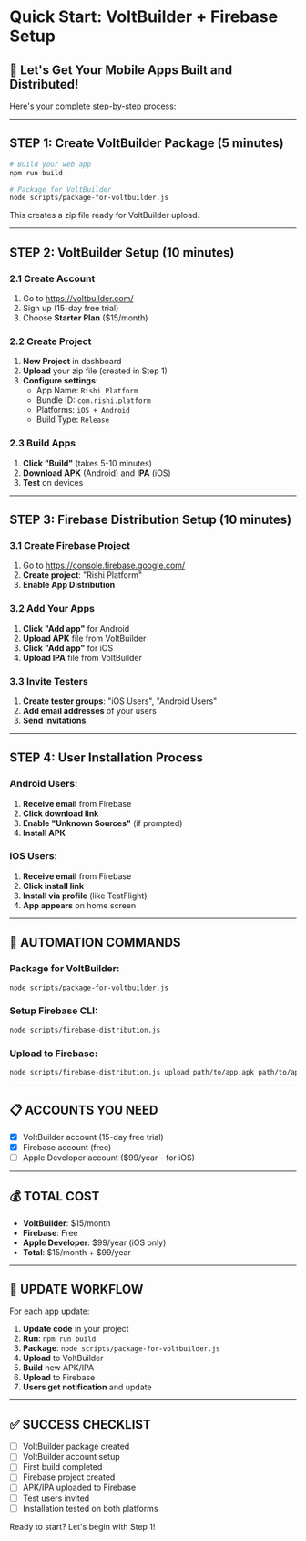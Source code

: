 # Quick Start: VoltBuilder + Firebase Setup

## 🚀 Let's Get Your Mobile Apps Built and Distributed!

Here's your complete step-by-step process:

---

## STEP 1: Create VoltBuilder Package (5 minutes)

```bash
# Build your web app
npm run build

# Package for VoltBuilder
node scripts/package-for-voltbuilder.js
```

This creates a zip file ready for VoltBuilder upload.

---

## STEP 2: VoltBuilder Setup (10 minutes)

### 2.1 Create Account
1. Go to https://voltbuilder.com/
2. Sign up (15-day free trial)
3. Choose **Starter Plan** ($15/month)

### 2.2 Create Project
1. **New Project** in dashboard
2. **Upload** your zip file (created in Step 1)
3. **Configure settings**:
   - App Name: `Rishi Platform`
   - Bundle ID: `com.rishi.platform`
   - Platforms: `iOS + Android`
   - Build Type: `Release`

### 2.3 Build Apps
1. **Click "Build"** (takes 5-10 minutes)
2. **Download APK** (Android) and **IPA** (iOS)
3. **Test** on devices

---

## STEP 3: Firebase Distribution Setup (10 minutes)

### 3.1 Create Firebase Project
1. Go to https://console.firebase.google.com/
2. **Create project**: "Rishi Platform"
3. **Enable App Distribution**

### 3.2 Add Your Apps
1. **Click "Add app"** for Android
2. **Upload APK** file from VoltBuilder
3. **Click "Add app"** for iOS
4. **Upload IPA** file from VoltBuilder

### 3.3 Invite Testers
1. **Create tester groups**: "iOS Users", "Android Users"
2. **Add email addresses** of your users
3. **Send invitations**

---

## STEP 4: User Installation Process

### Android Users:
1. **Receive email** from Firebase
2. **Click download link**
3. **Enable "Unknown Sources"** (if prompted)
4. **Install APK**

### iOS Users:
1. **Receive email** from Firebase
2. **Click install link**
3. **Install via profile** (like TestFlight)
4. **App appears** on home screen

---

## 🎯 AUTOMATION COMMANDS

### Package for VoltBuilder:
```bash
node scripts/package-for-voltbuilder.js
```

### Setup Firebase CLI:
```bash
node scripts/firebase-distribution.js
```

### Upload to Firebase:
```bash
node scripts/firebase-distribution.js upload path/to/app.apk path/to/app.ipa
```

---

## 📋 ACCOUNTS YOU NEED

- [x] VoltBuilder account (15-day free trial)
- [x] Firebase account (free)
- [ ] Apple Developer account ($99/year - for iOS)

---

## 💰 TOTAL COST

- **VoltBuilder**: $15/month
- **Firebase**: Free
- **Apple Developer**: $99/year (iOS only)
- **Total**: $15/month + $99/year

---

## 🔄 UPDATE WORKFLOW

For each app update:
1. **Update code** in your project
2. **Run**: `npm run build`
3. **Package**: `node scripts/package-for-voltbuilder.js`
4. **Upload** to VoltBuilder
5. **Build** new APK/IPA
6. **Upload** to Firebase
7. **Users get notification** and update

---

## ✅ SUCCESS CHECKLIST

- [ ] VoltBuilder package created
- [ ] VoltBuilder account setup
- [ ] First build completed
- [ ] Firebase project created
- [ ] APK/IPA uploaded to Firebase
- [ ] Test users invited
- [ ] Installation tested on both platforms

Ready to start? Let's begin with Step 1!